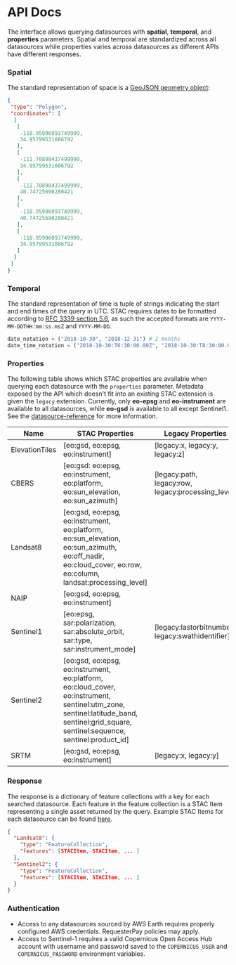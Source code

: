 # API Docs
The interface allows querying datasources with **spatial**, **temporal**, and **properties** parameters.  Spatial and temporal are standardized across all datasources while properties varies across datasources as different APIs have different responses.

### Spatial
The standard representation of space is a [GeoJSON geometry object](https://tools.ietf.org/html/rfc7946#section-3.1):

```json
{
 "type": "Polygon",
 "coordinates": [
  [
   [
    -118.95996093749999,
    34.95799531086792
   ],
   [
    -111.70898437499999,
    34.95799531086792
   ],
   [
    -111.70898437499999,
    40.74725696280421
   ],
   [
    -118.95996093749999,
    40.74725696280421
   ],
   [
    -118.95996093749999,
    34.95799531086792
   ]
  ]
 ]
}
```

### Temporal
The standard representation of time is tuple of strings indicating the start and end times of the query in UTC.  STAC requires dates to be formatted according to [RFC 3339 section 5.6](https://tools.ietf.org/html/rfc3339#section-5.6), as such the accepted formats are `YYYY-MM-DDTHH:mm:ss.msZ` and `YYYY-MM-DD`.

```python
date_notation = ("2018-10-30", "2018-12-31") # 2 months
date_time_notation = ("2018-10-30:T6:30:00.00Z", "2018-10-30:T8:30:00.00Z") # 2 hours
```

### Properties
The following table shows which STAC properties are available when querying each datasource with the `properties` parameter.  Metadata exposed by the API which doesn't fit into an existing STAC extension is given the `legacy` extension.  Currently, only **eo-epsg** and **eo-instrument** are available to all datasources, while **eo-gsd** is available to all except Sentinel1.  See the [datasource-reference](./datasource-reference.md) for more information.

| Name | STAC Properties | Legacy Properties | **kwargs |
|----------------|---------------------------------------------------------------------------------------------------------------------------------------------------------------------------------------|----------------------------------------------------|---------------------|
| ElevationTiles | [eo:gsd, eo:epsg, eo:instrument] | [legacy:x, legacy:y, legacy:z] | [limit, zoom] |
| CBERS | [eo:gsd: eo:epsg, eo:instrument, eo:platform, eo:sun_elevation, eo:sun_azimuth] | [legacy:path, legacy:row, legacy:processing_level] | [limit] |
| Landsat8 | [eo:gsd, eo:epsg, eo:instrument, eo:platform, eo:sun_elevation, eo:sun_azimuth, eo:off_nadir, eo:cloud_cover, eo:row, eo:column, landsat:processing_level] |  | [limit] |
| NAIP | [eo:gsd, eo:epsg, eo:instrument] |  |  |
| Sentinel1 | [eo:epsg, sar:polarization, sar:absolute_orbit, sar:type, sar:instrument_mode] | [legacy:lastorbitnumber, legacy:swathidentifier] | [limit] |
| Sentinel2 | [eo:gsd, eo:epsg, eo:instrument, eo:platform, eo:cloud_cover, eo:instrument, sentinel:utm_zone, sentinel:latitude_band, sentinel:grid_square, sentinel:sequence, sentinel:product_id] |  | [limit] |
| SRTM | [eo:gsd, eo:epsg, eo:instrument] | [legacy:x, legacy:y] | [limit] 

### Response
The response is a dictionary of feature collections with a key for each searched datasource.  Each feature in the feature collection is a STAC Item representing a single asset returned by the query.  Example STAC Items for each datasource can be found [here](./examples).

```json
{
  "Landsat8": {
    "type": "FeatureCollection",
    "features": [STACItem, STACItem, ... ]
  },
  "Sentinel2": {
    "type": "FeatureCollection",
    "features": [STACItem, STACItem, ... ]
  }
}
```

### Authentication
- Access to any datasources sourced by AWS Earth requires properly configured AWS credentials.  RequesterPay policies may apply.
- Access to Sentinel-1 requires a valid Copernicus Open Access Hub account with username and password saved to the `COPERNICUS_USER` and `COPERNICUS_PASSWORD` environment variables.
